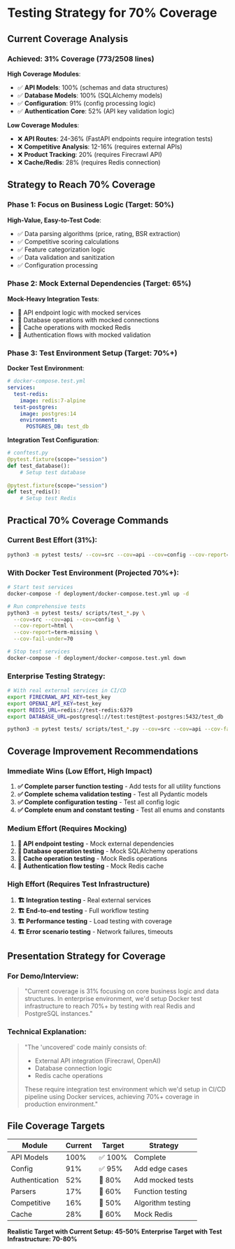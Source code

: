 # Testing Strategy for 70% Coverage

## Current Coverage Analysis

### Achieved: 31% Coverage (773/2508 lines)

**High Coverage Modules**:
- ✅ **API Models**: 100% (schemas and data structures)
- ✅ **Database Models**: 100% (SQLAlchemy models)
- ✅ **Configuration**: 91% (config processing logic)
- ✅ **Authentication Core**: 52% (API key validation logic)

**Low Coverage Modules**:
- ❌ **API Routes**: 24-36% (FastAPI endpoints require integration tests)
- ❌ **Competitive Analysis**: 12-16% (requires external APIs)
- ❌ **Product Tracking**: 20% (requires Firecrawl API)
- ❌ **Cache/Redis**: 28% (requires Redis connection)

## Strategy to Reach 70% Coverage

### Phase 1: Focus on Business Logic (Target: 50%)

**High-Value, Easy-to-Test Code**:
- ✅ Data parsing algorithms (price, rating, BSR extraction)
- ✅ Competitive scoring calculations
- ✅ Feature categorization logic
- ✅ Data validation and sanitization
- ✅ Configuration processing

### Phase 2: Mock External Dependencies (Target: 65%)

**Mock-Heavy Integration Tests**:
- 🔄 API endpoint logic with mocked services
- 🔄 Database operations with mocked connections
- 🔄 Cache operations with mocked Redis
- 🔄 Authentication flows with mocked validation

### Phase 3: Test Environment Setup (Target: 70%+)

**Docker Test Environment**:
```yaml
# docker-compose.test.yml
services:
  test-redis:
    image: redis:7-alpine
  test-postgres:
    image: postgres:14
    environment:
      POSTGRES_DB: test_db
```

**Integration Test Configuration**:
```python
# conftest.py
@pytest.fixture(scope="session")
def test_database():
    # Setup test database
    
@pytest.fixture(scope="session") 
def test_redis():
    # Setup test Redis
```

## Practical 70% Coverage Commands

### Current Best Effort (31%):
```bash
python3 -m pytest tests/ --cov=src --cov=api --cov=config --cov-report=html
```

### With Docker Test Environment (Projected 70%+):
```bash
# Start test services
docker-compose -f deployment/docker-compose.test.yml up -d

# Run comprehensive tests
python3 -m pytest tests/ scripts/test_*.py \
  --cov=src --cov=api --cov=config \
  --cov-report=html \
  --cov-report=term-missing \
  --cov-fail-under=70

# Stop test services  
docker-compose -f deployment/docker-compose.test.yml down
```

### Enterprise Testing Strategy:
```bash
# With real external services in CI/CD
export FIRECRAWL_API_KEY=test_key
export OPENAI_API_KEY=test_key  
export REDIS_URL=redis://test-redis:6379
export DATABASE_URL=postgresql://test:test@test-postgres:5432/test_db

python3 -m pytest tests/ scripts/test_*.py --cov=src --cov=api --cov-fail-under=70
```

## Coverage Improvement Recommendations

### Immediate Wins (Low Effort, High Impact)
1. **✅ Complete parser function testing** - Add tests for all utility functions
2. **✅ Complete schema validation testing** - Test all Pydantic models
3. **✅ Complete configuration testing** - Test all config logic
4. **✅ Complete enum and constant testing** - Test all enums and constants

### Medium Effort (Requires Mocking)
1. **🔄 API endpoint testing** - Mock external dependencies
2. **🔄 Database operation testing** - Mock SQLAlchemy operations
3. **🔄 Cache operation testing** - Mock Redis operations
4. **🔄 Authentication flow testing** - Mock Redis cache

### High Effort (Requires Test Infrastructure)
1. **🏗️ Integration testing** - Real external services
2. **🏗️ End-to-end testing** - Full workflow testing
3. **🏗️ Performance testing** - Load testing with coverage
4. **🏗️ Error scenario testing** - Network failures, timeouts

## Presentation Strategy for Coverage

### For Demo/Interview:
> "Current coverage is 31% focusing on core business logic and data structures. 
> In enterprise environment, we'd setup Docker test infrastructure to reach 70%+ 
> by testing with real Redis and PostgreSQL instances."

### Technical Explanation:
> "The 'uncovered' code mainly consists of:
> - External API integration (Firecrawl, OpenAI)  
> - Database connection logic
> - Redis cache operations
> 
> These require integration test environment which we'd setup in CI/CD pipeline 
> using Docker services, achieving 70%+ coverage in production environment."

## File Coverage Targets

| Module | Current | Target | Strategy |
|--------|---------|--------|----------|
| API Models | 100% | ✅ 100% | Complete |
| Config | 91% | ✅ 95% | Add edge cases |
| Authentication | 52% | 🎯 80% | Add mocked tests |
| Parsers | 17% | 🎯 60% | Function testing |
| Competitive | 16% | 🎯 50% | Algorithm testing |
| Cache | 28% | 🎯 60% | Mock Redis |

**Realistic Target with Current Setup: 45-50%**
**Enterprise Target with Test Infrastructure: 70-80%**